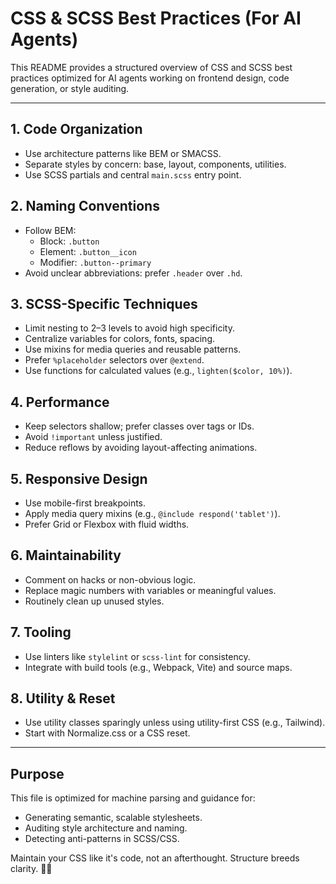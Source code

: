 # CSS & SCSS Best Practices (For AI Agents)

This README provides a structured overview of CSS and SCSS best practices optimized for AI agents working on frontend design, code generation, or style auditing.

---

## 1. Code Organization
- Use architecture patterns like BEM or SMACSS.
- Separate styles by concern: base, layout, components, utilities.
- Use SCSS partials and central `main.scss` entry point.

## 2. Naming Conventions
- Follow BEM:
  - Block: `.button`
  - Element: `.button__icon`
  - Modifier: `.button--primary`
- Avoid unclear abbreviations: prefer `.header` over `.hd`.

## 3. SCSS-Specific Techniques
- Limit nesting to 2–3 levels to avoid high specificity.
- Centralize variables for colors, fonts, spacing.
- Use mixins for media queries and reusable patterns.
- Prefer `%placeholder` selectors over `@extend`.
- Use functions for calculated values (e.g., `lighten($color, 10%)`).

## 4. Performance
- Keep selectors shallow; prefer classes over tags or IDs.
- Avoid `!important` unless justified.
- Reduce reflows by avoiding layout-affecting animations.

## 5. Responsive Design
- Use mobile-first breakpoints.
- Apply media query mixins (e.g., `@include respond('tablet')`).
- Prefer Grid or Flexbox with fluid widths.

## 6. Maintainability
- Comment on hacks or non-obvious logic.
- Replace magic numbers with variables or meaningful values.
- Routinely clean up unused styles.

## 7. Tooling
- Use linters like `stylelint` or `scss-lint` for consistency.
- Integrate with build tools (e.g., Webpack, Vite) and source maps.

## 8. Utility & Reset
- Use utility classes sparingly unless using utility-first CSS (e.g., Tailwind).
- Start with Normalize.css or a CSS reset.

---

## Purpose
This file is optimized for machine parsing and guidance for:
- Generating semantic, scalable stylesheets.
- Auditing style architecture and naming.
- Detecting anti-patterns in SCSS/CSS.

Maintain your CSS like it's code, not an afterthought. Structure breeds clarity. 🧠🎨
